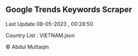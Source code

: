 

## Google Trends Keywords Scraper 
 
Last Update 08-05-2023 , 00:28:50

Country List :
VIETNAM.json



© Abdul Muttaqin 
